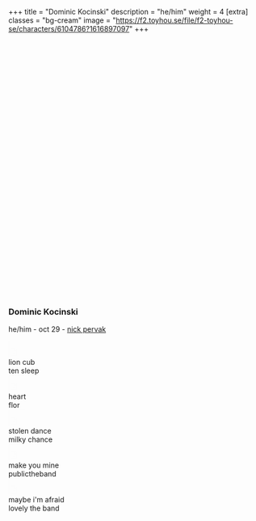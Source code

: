 +++
title = "Dominic Kocinski"
description = "he/him"
weight = 4
[extra]
classes = "bg-cream"
image = "https://f2.toyhou.se/file/f2-toyhou-se/characters/6104786?1616897097"
+++
<div class="row no-gutters">
  <div class="col-md-4 p-1">
    <div class="card border-0 p-1 mb-2">
      <div class="card border-0 w-100" style="background: url(https://i.pinimg.com/564x/f2/89/6e/f2896ed6d46a7aafbe3207785bbc345e.jpg); background-size: cover; padding-top: 100%;"></div>
    </div>
    <div class="card border-0 mt-2 p-3">
      <h3 class="text-center">Dominic Kocinski</h3>
      <p class="text-center mb-0">he/him - oct 29 - <a href="#" data-toggle="tooltip" title="faceclaim"> nick pervak</a></p>
    </div>
  </div>
  <div class="col-md-7 p-1" style="min-height: 400px;">
    <div class="card border-0 mb-2 p-3" style="height: calc(50% + 80px);">
      <div class="overflow-auto h-100">
        <div class="row no-gutters row-hoverable py-3">
          <div class="col-2">
            <i class="fas fa-play" style="position: absolute; top: 6px; left: 8px; font-size: 20px;"></i>
            <iframe width="30" height="30" src="https://www.youtube.com/embed/-Bjy7j-Bqjg?modestbranding=1" style="opacity: 0.01"></iframe>
          </div>
          <div class="col-5 p-1">
            lion cub
          </div>
          <div class="col-5 p-1">
            ten sleep
          </div>
        </div>
        <div class="row no-gutters row-hoverable py-3">
          <div class="col-2">
            <i class="fas fa-play" style="position: absolute; top: 6px; left: 8px; font-size: 20px;"></i>
            <iframe width="30" height="30" src="https://www.youtube.com/embed/XLRxYzWGTEs?modestbranding=1" style="opacity: 0.01"></iframe>
          </div>
          <div class="col-5 p-1">
            heart
          </div>
          <div class="col-5 p-1">
            flor
          </div>
        </div>
        <div class="row no-gutters row-hoverable py-3">
          <div class="col-2">
            <i class="fas fa-play" style="position: absolute; top: 6px; left: 8px; font-size: 20px;"></i>
            <iframe width="30" height="30" src="https://www.youtube.com/embed/iX-QaNzd-0Y?modestbranding=1" style="opacity: 0.01"></iframe>
          </div>
          <div class="col-5 p-1">
            stolen dance
          </div>
          <div class="col-5 p-1">
            milky chance
          </div>
        </div>
        <div class="row no-gutters row-hoverable py-3">
          <div class="col-2">
            <i class="fas fa-play" style="position: absolute; top: 6px; left: 8px; font-size: 20px;"></i>
            <iframe width="30" height="30" src="https://www.youtube.com/embed/nLnp0tpZ0ok?modestbranding=1" style="opacity: 0.01"></iframe>
          </div>
          <div class="col-5 p-1">
            make you mine
          </div>
          <div class="col-5 p-1">
            publictheband
          </div>
        </div>
        <div class="row no-gutters row-hoverable py-3">
          <div class="col-2">
            <i class="fas fa-play" style="position: absolute; top: 6px; left: 8px; font-size: 20px;"></i>
            <iframe width="30" height="30" src="https://www.youtube.com/embed/_FJW8xILQAY?modestbranding=1" style="opacity: 0.01"></iframe>
          </div>
          <div class="col-5 p-1">
            maybe i'm afraid
          </div>
          <div class="col-5 p-1">
            lovely the band
          </div>
        </div>
      </div>
    </div>
    <div class="row no-gutters mt-2" style="height: calc(50% - 80px - .5rem);">
      <div class="col-3 pr-1">
        <div class="card border-0 h-100 p-1">
	  <div class="card border-0 w-100 h-100" style="background: url(https://data.whicdn.com/images/286106778/original.jpg); background-size: cover;"></div>
        </div>
      </div>
      <div class="col-3 px-1">
        <div class="card border-0 h-100 p-1">
	  <div class="card border-0 w-100 h-100" style="background: url(https://data.whicdn.com/images/316907463/original.jpg); background-size: cover;"></div>
	</div>
      </div>
      <div class="col-3 px-1">
        <div class="card border-0 h-100 p-1">
	  <div class="card border-0 w-100 h-100" style="background: url(https://i.pinimg.com/originals/b0/91/fa/b091fa0336ba83b3dbdb74f1370297fa.jpg); background-size: cover;"></div>
	</div>
      </div>
      <div class="col-3 pl-1">
        <div class="card border-0 h-100 p-1">
	  <div class="card border-0 w-100 h-100" style="background: url(https://i.guim.co.uk/img/media/5ab8e74575b394c8380b7eb9f88cef51c4422237/0_0_4134_3223/master/4134.jpg?width=700&quality=85&auto=format&fit=max&s=2dd3bf81932f3024ad1e0db37c3ce094); background-size: cover;"></div>
	</div>
      </div>
    </div>
  </div>
  <div class="col-md-1 p-1">
    <div class="card border-0 h-100 p-1" style="min-height: 50px;">
      <div class="card border-0 h-100 w-100" style="background: url(https://data.whicdn.com/images/264196365/original.jpg); background-size: cover; background-position: center;"></div>
    </div>
  </div>
  <div class="col-12 p-1">
    <div class="card border-0 p-3 my-2">
      <h3>relationships</h3>
    </div>
  </div>
  <div class="col-lg-2 col-md-3 col-6 p-1">
    <div class="chara-card card p-1 border-0">
      <div class="card border-0" style="background: url(https://f2.toyhou.se/file/f2-toyhou-se/characters/6104782?1616897066); background-size: cover;">
        <a class="card text-center bg-cream w-100 border-0" href="/characters/quiet%20towns/caroline" style="padding-top: 100%;">
        </a>
      </div>
    </div>
    <div class="card p-2 m-1 text-center border-0" style="border-radius: 20px;">
      <h5 class="text-uppercase"><a href="/characters/quiet%20towns/caroline"> Caroline Xue </a></h5>
      <hr class="my-0 mx-2">
      <span class="font-italic"> ex-wife </span>
    </div>
  </div>
  <div class="col-lg-2 col-md-3 col-6 p-1">
    <div class="chara-card card p-1 border-0">
      <div class="card border-0" style="background: url(https://f2.toyhou.se/file/f2-toyhou-se/characters/6104792?1616897108); background-size: cover;">
        <a class="card text-center bg-cream w-100 border-0" href="/characters/quiet%20towns/tara" style="padding-top: 100%;">
        </a>
      </div>
    </div>
    <div class="card p-2 m-1 text-center border-0" style="border-radius: 20px;">
      <h5 class="text-uppercase"><a href="/characters/quiet%20towns/tara"> Tara Donahue </a></h5>
      <hr class="my-0 mx-2">
      <span class="font-italic"> friend </span>
    </div>
  </div>
</div>
<script>
  $(function () {
    $('[data-toggle="tooltip"]').tooltip()
  })
</script>